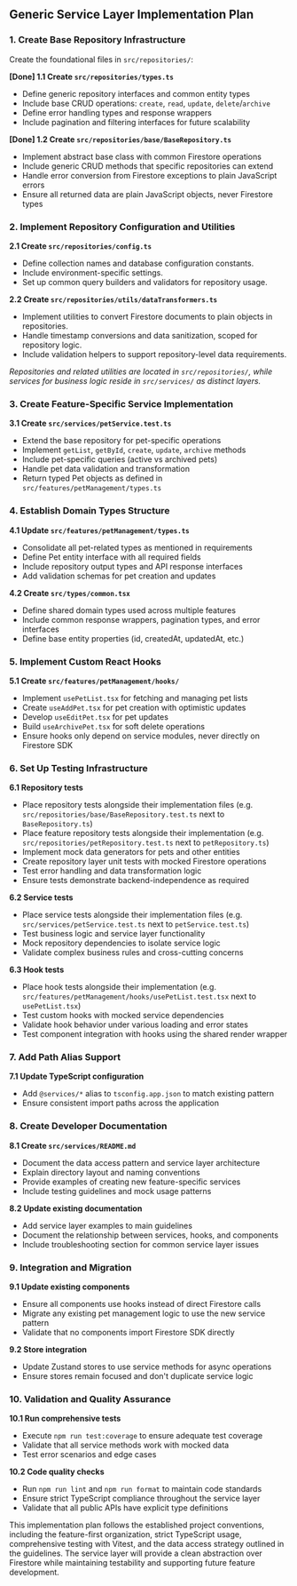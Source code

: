 ## Generic Service Layer Implementation Plan

### 1. Create Base Repository Infrastructure

Create the foundational files in `src/repositories/`:

**[Done] 1.1 Create `src/repositories/types.ts`**

- Define generic repository interfaces and common entity types
- Include base CRUD operations: `create`, `read`, `update`, `delete`/`archive`
- Define error handling types and response wrappers
- Include pagination and filtering interfaces for future scalability

**[Done] 1.2 Create `src/repositories/base/BaseRepository.ts`**

- Implement abstract base class with common Firestore operations
- Include generic CRUD methods that specific repositories can extend
- Handle error conversion from Firestore exceptions to plain JavaScript errors
- Ensure all returned data are plain JavaScript objects, never Firestore types

### 2. Implement Repository Configuration and Utilities

**2.1 Create `src/repositories/config.ts`**

- Define collection names and database configuration constants.
- Include environment-specific settings.
- Set up common query builders and validators for repository usage.

**2.2 Create `src/repositories/utils/dataTransformers.ts`**

- Implement utilities to convert Firestore documents to plain objects in repositories.
- Handle timestamp conversions and data sanitization, scoped for repository logic.
- Include validation helpers to support repository-level data requirements.

_Repositories and related utilities are located in `src/repositories/`, while services for business logic reside
in `src/services/` as distinct layers._

### 3. Create Feature-Specific Service Implementation

**3.1 Create `src/services/petService.test.ts`**

- Extend the base repository for pet-specific operations
- Implement `getList`, `getById`, `create`, `update`, `archive` methods
- Include pet-specific queries (active vs archived pets)
- Handle pet data validation and transformation
- Return typed Pet objects as defined in `src/features/petManagement/types.ts`

### 4. Establish Domain Types Structure

**4.1 Update `src/features/petManagement/types.ts`**

- Consolidate all pet-related types as mentioned in requirements
- Define Pet entity interface with all required fields
- Include repository output types and API response interfaces
- Add validation schemas for pet creation and updates

**4.2 Create `src/types/common.tsx`**

- Define shared domain types used across multiple features
- Include common response wrappers, pagination types, and error interfaces
- Define base entity properties (id, createdAt, updatedAt, etc.)

### 5. Implement Custom React Hooks

**5.1 Create `src/features/petManagement/hooks/`**

- Implement `usePetList.tsx` for fetching and managing pet lists
- Create `useAddPet.tsx` for pet creation with optimistic updates
- Develop `useEditPet.tsx` for pet updates
- Build `useArchivePet.tsx` for soft delete operations
- Ensure hooks only depend on service modules, never directly on Firestore SDK

### 6. Set Up Testing Infrastructure

**6.1 Repository tests**

- Place repository tests alongside their implementation files (e.g. `src/repositories/base/BaseRepository.test.ts` next
  to `BaseRepository.ts`)
- Place feature repository tests alongside their implementation (e.g. `src/repositories/petRepository.test.ts` next to
  `petRepository.ts`)
- Implement mock data generators for pets and other entities
- Create repository layer unit tests with mocked Firestore operations
- Test error handling and data transformation logic
- Ensure tests demonstrate backend-independence as required

**6.2 Service tests**

- Place service tests alongside their implementation files (e.g. `src/services/petService.test.ts` next to
  `petService.test.ts`)
- Test business logic and service layer functionality
- Mock repository dependencies to isolate service logic
- Validate complex business rules and cross-cutting concerns

**6.3 Hook tests**

- Place hook tests alongside their implementation (e.g. `src/features/petManagement/hooks/usePetList.test.tsx` next to
  `usePetList.tsx`)
- Test custom hooks with mocked service dependencies
- Validate hook behavior under various loading and error states
- Test component integration with hooks using the shared render wrapper

### 7. Add Path Alias Support

**7.1 Update TypeScript configuration**

- Add `@services/*` alias to `tsconfig.app.json` to match existing pattern
- Ensure consistent import paths across the application

### 8. Create Developer Documentation

**8.1 Create `src/services/README.md`**

- Document the data access pattern and service layer architecture
- Explain directory layout and naming conventions
- Provide examples of creating new feature-specific services
- Include testing guidelines and mock usage patterns

**8.2 Update existing documentation**

- Add service layer examples to main guidelines
- Document the relationship between services, hooks, and components
- Include troubleshooting section for common service layer issues

### 9. Integration and Migration

**9.1 Update existing components**

- Ensure all components use hooks instead of direct Firestore calls
- Migrate any existing pet management logic to use the new service pattern
- Validate that no components import Firestore SDK directly

**9.2 Store integration**

- Update Zustand stores to use service methods for async operations
- Ensure stores remain focused and don't duplicate service logic

### 10. Validation and Quality Assurance

**10.1 Run comprehensive tests**

- Execute `npm run test:coverage` to ensure adequate test coverage
- Validate that all service methods work with mocked data
- Test error scenarios and edge cases

**10.2 Code quality checks**

- Run `npm run lint` and `npm run format` to maintain code standards
- Ensure strict TypeScript compliance throughout the service layer
- Validate that all public APIs have explicit type definitions

This implementation plan follows the established project conventions, including the feature-first organization, strict
TypeScript usage, comprehensive testing with Vitest, and the data access strategy outlined in the guidelines. The
service layer will provide a clean abstraction over Firestore while maintaining testability and supporting future
feature development.
